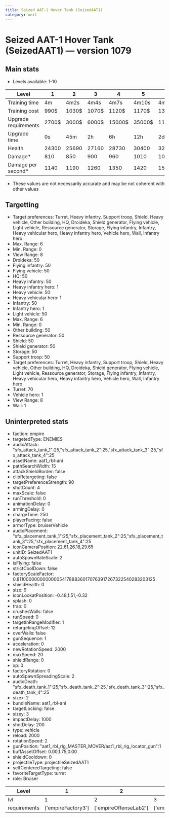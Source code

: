 ```yaml
---
title: Seized AAT-1 Hover Tank (SeizedAAT1)
category: unit
---
```


# Seized AAT-1 Hover Tank (SeizedAAT1) — version 1079

## Main stats

  * Levels available: 1-10

|Level               |1    |2    |3    |4     |5     |6      |7      |8      |9       |10      |
|--------------------|-----|-----|-----|------|------|-------|-------|-------|--------|--------|
|Training time       |4m   |4m2s |4m4s |4m7s  |4m10s |4m13s  |4m16s  |4m20s  |4m24s   |4m30s   |
|Training cost       |990$ |1030$|1070$|1120$ |1170$ |1350$  |1530$  |1800$  |1890$   |2070$   |
|Upgrade requirements|2700$|3000$|6000$|15000$|35000$|115000$|175000$|350000$|1000000$|2000000$|
|Upgrade time        |0s   |45m  |2h   |6h    |12h   |2d     |3d     |5d     |1w      |1w3d    |
|Health              |24300|25690|27160|28730 |30400 |32180  |34070  |36080  |38220   |40500   |
|Damage*             |810  |850  |900  |960   |1010  |1070   |1140   |1200   |1280    |1360    |
|Damage per second*  |1140 |1190 |1260 |1350  |1420  |1500   |1600   |1680   |1800    |1910    |

* These values are not necessarily accurate and may be not coherent with other values

## Targetting

  * Target preferences: Turret, Heavy infantry, Support troop, Shield, Heavy vehicle, Other building, HQ, Droideka, Shield generator, Flying vehicle, Light vehicle, Ressource generator, Storage, Flying infantry, Infantry, Heavy vehicular hero, Heavy infantry hero, Vehicle hero, Wall, Infantry hero
  * Max. Range: 6
  * Min. Range: 0
  * View Range: 8
  * Droideka: 50
  * Flying infantry: 50
  * Flying vehicle: 50
  * HQ: 50
  * Heavy infantry: 50
  * Heavy infantry hero: 1
  * Heavy vehicle: 50
  * Heavy vehicular hero: 1
  * Infantry: 50
  * Infantry hero: 1
  * Light vehicle: 50
  * Max. Range: 6
  * Min. Range: 0
  * Other building: 50
  * Ressource generator: 50
  * Shield: 50
  * Shield generator: 50
  * Storage: 50
  * Support troop: 50
  * Target preferences: Turret, Heavy infantry, Support troop, Shield, Heavy vehicle, Other building, HQ, Droideka, Shield generator, Flying vehicle, Light vehicle, Ressource generator, Storage, Flying infantry, Infantry, Heavy vehicular hero, Heavy infantry hero, Vehicle hero, Wall, Infantry hero
  * Turret: 70
  * Vehicle hero: 1
  * View Range: 8
  * Wall: 1

## Uninterpreted stats

  * faction: empire
  * targetedType: ENEMIES
  * audioAttack: "sfx_attack_tank_1":25,"sfx_attack_tank_2":25,"sfx_attack_tank_3":25,"sfx_attack_tank_4":25
  * assetName: aat1_rbl-ani
  * pathSearchWidth: 15
  * attackShieldBorder: false
  * clipRetargeting: false
  * targetPreferenceStrength: 90
  * shotCount: 4
  * maxScale: false
  * runThreshold: 0
  * animationDelay: 0
  * armingDelay: 0
  * chargeTime: 250
  * playerFacing: false
  * armorType: bruiserVehicle
  * audioPlacement: "sfx_placement_tank_1":25,"sfx_placement_tank_2":25,"sfx_placement_tank_3":25,"sfx_placement_tank_4":25
  * iconCameraPosition: 22.61,26.18,29.65
  * unitID: SeizedAAT1
  * autoSpawnRateScale: 2
  * isFlying: false
  * strictCoolDown: false
  * factoryScaleFactor: 0.81100000000000005417888360170763917267322540283203125
  * shieldHealth: 0
  * size: 9
  * iconLookatPosition: -0.48,1.51,-0.32
  * splash: 0
  * trap: 0
  * crushesWalls: false
  * runSpeed: 0
  * targetInRangeModifier: 1
  * retargetingOffset: 12
  * overWalls: false
  * gunSequence: 1
  * acceleration: 0
  * newRotationSpeed: 2000
  * maxSpeed: 20
  * shieldRange: 0
  * xp: 0
  * factoryRotation: 0
  * autoSpawnSpreadingScale: 2
  * audioDeath: "sfx_death_tank_1":25,"sfx_death_tank_2":25,"sfx_death_tank_3":25,"sfx_death_tank_4":25
  * sizex: 2
  * bundleName: aat1_rbl-ani
  * targetLocking: false
  * sizey: 3
  * impactDelay: 1000
  * shotDelay: 200
  * type: vehicle
  * reload: 2000
  * rotationSpeed: 2
  * gunPosition: "aat1_rbl_rig_MASTER_MOVER/aat1_rbl_rig_locator_gun":1
  * buffAssetOffset: 0.00,1.75,0.00
  * shieldCooldown: 0
  * projectileType: projectileSeizedAAT1
  * selfCenteredTargeting: false
  * favoriteTargetType: turret
  * role: Bruiser

|Level       |1                 |2                    |3                    |4                    |5                    |6                    |7                    |8                    |9                    |10                    |
|------------|------------------|---------------------|---------------------|---------------------|---------------------|---------------------|---------------------|---------------------|---------------------|----------------------|
|lvl         |1                 |2                    |3                    |4                    |5                    |6                    |7                    |8                    |9                    |10                    |
|requirements|['empireFactory3']|['empireOffenseLab2']|['empireOffenseLab3']|['empireOffenseLab4']|['empireOffenseLab5']|['empireOffenseLab6']|['empireOffenseLab7']|['empireOffenseLab8']|['empireOffenseLab9']|['empireOffenseLab10']|

